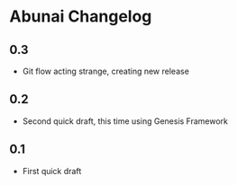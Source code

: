 # Abunai Changelog

## 0.3
- Git flow acting strange, creating new release

## 0.2
- Second quick draft, this time using Genesis Framework

## 0.1
- First quick draft
